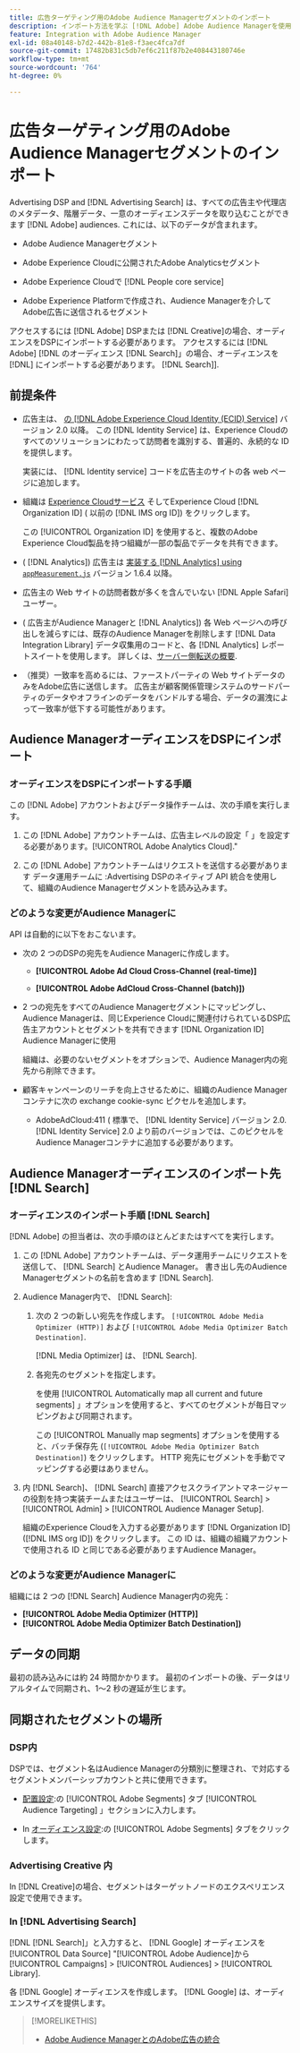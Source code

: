 ```yaml
---
title: 広告ターゲティング用のAdobe Audience Managerセグメントのインポート
description: インポート方法を学ぶ [!DNL Adobe] Adobe Audience Managerを使用して Advertising DSPと Search にオーディエンスを追加
feature: Integration with Adobe Audience Manager
exl-id: 08a40148-b7d2-442b-81e8-f3aec4fca7df
source-git-commit: 17482b831c5db7ef6c211f87b2e408443180746e
workflow-type: tm+mt
source-wordcount: '764'
ht-degree: 0%

---
```


# 広告ターゲティング用のAdobe Audience Managerセグメントのインポート

Advertising DSP and [!DNL Advertising Search] は、すべての広告主や代理店のメタデータ、階層データ、一意のオーディエンスデータを取り込むことができます [!DNL Adobe] audiences<!-- segments or audiences? Standardize terms per AAM's docs -->. これには、以下のデータが含まれます。

* Adobe Audience Managerセグメント

* Adobe Experience Cloudに公開されたAdobe Analyticsセグメント

* Adobe Experience Cloudで [!DNL People core service]

* Adobe Experience Platformで作成され、Audience Managerを介してAdobe広告に送信されるセグメント

アクセスするには [!DNL Adobe] DSPまたは [!DNL Creative]の場合、オーディエンスをDSPにインポートする必要があります。 アクセスするには [!DNL Adobe] [!DNL のオーディエンス [!DNL Search]」の場合、オーディエンスを [!DNL] にインポートする必要があります。 [!DNL Search]].

## 前提条件

* 広告主は、 [の [!DNL Adobe Experience Cloud Identity (ECID) Service]](https://experienceleague.adobe.com/docs/id-service/using/intro/overview.html) バージョン 2.0 以降。 この [!DNL Identity Service] は、Experience Cloudのすべてのソリューションにわたって訪問者を識別する、普遍的、永続的な ID を提供します。

   実装には、 [!DNL Identity service] コードを広告主のサイトの各 web ページに追加します。

* 組織は [Experience Cloudサービス](https://experienceleague.adobe.com/docs/core-services/interface/services/core-services.html) そしてExperience Cloud [!DNL Organization ID] ( 以前の [!DNL IMS org ID]) をクリックします。

   この [!UICONTROL Organization ID] を使用すると、複数のAdobe Experience Cloud製品を持つ組織が一部の製品でデータを共有できます。

* ( [!DNL Analytics]) 広告主は [実装する [!DNL Analytics] using `appMeasurement.js`](https://experienceleague.adobe.com/docs/analytics/implementation/js/overview.html) バージョン 1.6.4 以降。

* 広告主の Web サイトの訪問者数が多くを含んでいない [!DNL Apple Safari] ユーザー。

* ( 広告主がAudience Managerと [!DNL Analytics]) 各 Web ページへの呼び出しを減らすには、既存のAudience Managerを削除します [!DNL Data Integration Library] データ収集用のコードと、各 [!DNL Analytics] レポートスイートを使用します。 詳しくは、[サーバー側転送の概要](https://experienceleague.adobe.com/docs/analytics/admin/admin-tools/server-side-forwarding/ssf.html).

* （推奨）一致率を高めるには、ファーストパーティの Web サイトデータのみをAdobe広告に送信します。 広告主が顧客関係管理システムのサードパーティのデータやオフラインのデータをバンドルする場合、データの漏洩によって一致率が低下する可能性があります。

## Audience ManagerオーディエンスをDSPにインポート

### オーディエンスをDSPにインポートする手順

この [!DNL Adobe] アカウントおよびデータ操作チームは、次の手順を実行します。

1. この [!DNL Adobe] アカウントチームは、広告主レベルの設定「 」を設定する必要があります。[!UICONTROL Adobe Analytics Cloud].&quot;

1. この [!DNL Adobe] アカウントチームはリクエストを送信する必要があります<!-- Submit a request as a JIRA task? --> データ運用チームに<!-- implementation team? --> :Advertising DSPのネイティブ API 統合を使用して、組織のAudience Managerセグメントを読み込みます。

### どのような変更がAudience Managerに

API は自動的に以下をおこないます。

* 次の 2 つのDSPの宛先をAudience Managerに作成します。

   * **[!UICONTROL Adobe Ad Cloud Cross-Channel (real-time)]**

   * **[!UICONTROL Adobe AdCloud Cross-Channel (batch)])**

* 2 つの宛先をすべてのAudience Managerセグメントにマッピングし、Audience Managerは、同じExperience Cloudに関連付けられているDSP広告主アカウントとセグメントを共有できます [!DNL Organization ID] Audience Managerに使用 <!-- Verify -->

   組織は、必要のないセグメントをオプションで、Audience Manager内の宛先から削除できます。

* 顧客キャンペーンのリーチを向上させるために、組織のAudience Managerコンテナに次の exchange cookie-sync ピクセルを追加します。

   * AdobeAdCloud:411 ( 標準で、 [!DNL Identity Service] バージョン 2.0. [!DNL Identity Service] 2.0 より前のバージョンでは、このピクセルをAudience Managerコンテナに追加する必要があります。

## Audience Managerオーディエンスのインポート先 [!DNL Search]

### オーディエンスのインポート手順 [!DNL Search]

[!DNL Adobe] の担当者は、次の手順のほとんどまたはすべてを実行します。

1. この [!DNL Adobe] アカウントチームは、データ運用チームにリクエストを送信して、 [!DNL Search] とAudience Manager。 書き出し先のAudience Managerセグメントの名前を含めます [!DNL Search].

1. Audience Manager内で、 [!DNL Search]:

   1. 次の 2 つの新しい宛先を作成します。 `[!UICONTROL Adobe Media Optimizer (HTTP)]` および `[!UICONTROL Adobe Media Optimizer Batch Destination]`.

      [!DNL Media Optimizer] は、 [!DNL Search].

   1. 各宛先のセグメントを指定します。

      を使用 [!UICONTROL Automatically map all current and future segments] 」オプションを使用すると、すべてのセグメントが毎日マッピングおよび同期されます。

      この [!UICONTROL Manually map segments] オプションを使用すると、バッチ保存先 (`[!UICONTROL Adobe Media Optimizer Batch Destination]`) をクリックします。 HTTP 宛先にセグメントを手動でマッピングする必要はありません。

1. 内 [!DNL Search]、 [!DNL Search] 直接アクセスクライアントマネージャーの役割を持つ実装チームまたはユーザーは、 [!UICONTROL Search] > [!UICONTROL Admin] > [!UICONTROL Audience Manager Setup].

   組織のExperience Cloudを入力する必要があります [!DNL Organization ID] ([!DNL IMS org ID]) をクリックします。 この ID は、組織の組織アカウントで使用される ID と同じである必要がありますAudience Manager。

### どのような変更がAudience Managerに

組織には 2 つの [!DNL Search] Audience Manager内の宛先：

* **[!UICONTROL Adobe Media Optimizer (HTTP)]**
* **[!UICONTROL Adobe Media Optimizer Batch Destination])**

## データの同期

最初の読み込みには約 24 時間かかります。 最初のインポートの後、データはリアルタイムで同期され、1～2 秒の遅延が生じます。

<!--
### How DSP Syncs the Data

DSP syncs the data automatically using the [!DNL Adobe Experience Cloud Identity (ECID) Service]. During synchronization, the [!DNL ECID Service] calls Adobe Advertising at [!DNL cm.eversttech.net]. Because Adobe Advertising is a trusted domain, ID syncs take place from parent pages rather than within the destination publishing iframes, as they do with most third-party activation partners. Audience Manager identifies unique users by device IDs, using the [Audience Manager [!DNL Unique User ID (AAM UUID)]](https://experienceleague.adobe.com/docs/audience-manager/user-guide/reference/ids-in-aam.html#global-device-ids), also called the [!DNL Device ID].
 
![Synchronization of [!DNL Adobe] audiences in DSP](/help/integrations/assets/audience-manager-sync.png)

### How Search Syncs the Data
-->

<!-- 
Segment membership data is sent only after one of the following events occurs:

* (Advertisers with DSP):

  * The segment is targeted in an Adobe Advertising display ad.

  * The segment is added to the [!DNL Adobe AdCloud Cross-Channel] batch and real-time destinations within the Audience Manager user interface.

* (Advertisers with [!DNL Search]):

  * The segment is targeted in an Adobe Advertising search ad.

  * The segment is added to the [!DNL Adobe Media Optimizer] batch and HTTP destinations within the Audience Manager user interface.
 -->
<!-- Is membership data/whatever available in Creative? If so, does it show the same as DSP? -->

## 同期されたセグメントの場所

### DSP内

DSPでは、セグメント名はAudience Managerの分類別に整理され、で対応するセグメントメンバーシップカウントと共に使用できます。

* [配置設定](/help/dsp/campaign-management/placements/placement-settings.md#audience-targeting):の [!UICONTROL Adobe Segments] タブ [!UICONTROL Audience Targeting] 」セクションに入力します。

* In [オーディエンス設定](/help/dsp/audiences/audience-settings.md):の [!UICONTROL Adobe Segments] タブをクリックします。

### Advertising Creative 内

In [!DNL Creative]の場合、セグメントはターゲットノードのエクスペリエンス設定で使用できます。

### In [!DNL Advertising Search]

[!DNL [!DNL Search]」と入力すると、 [!DNL Google] オーディエンスを [!UICONTROL Data Source] &quot;[!UICONTROL Adobe Audience]から [!UICONTROL Campaigns] > [!UICONTROL Audiences] > [!UICONTROL Library].

各 [!DNL Google] オーディエンスを作成します。 [!DNL Google] は、オーディエンスサイズを提供します。

>[!MORELIKETHIS]
>
>* [Adobe Audience ManagerとのAdobe広告の統合](/help/integrations/audience-manager/overview.md)

